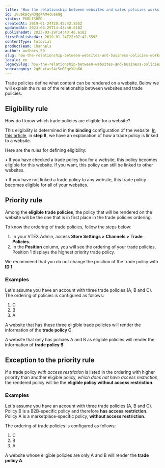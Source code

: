 ```yaml
---
title: 'How the relationship between websites and sales policies works'
id: 1VuakBcyNOgg4AM4cUeeQg
status: PUBLISHED
createdAt: 2019-01-24T20:45:42.855Z
updatedAt: 2023-03-29T14:43:46.618Z
publishedAt: 2023-03-29T14:43:46.618Z
firstPublishedAt: 2019-01-24T22:07:42.559Z
contentType: tutorial
productTeam: Channels
author: authors_59
slug: how-the-relationship-between-websites-and-business-policies-works
locale: en
legacySlug: how-the-relationship-between-websites-and-business-policies-works
subcategory: 2g6LxtasS4iSeGEqeYUuGW
---
```


Trade policies define what content can be rendered on a website. Below we will explain the rules of the relationship between websites and trade policies.

## Eligibility rule

How do I know which trade policies are eligible for a website?

This eligibility is determined in the __binding__ configuration of the website. [In this article](/en/tutorial/linking-an-account-name-to-a-website-binding), in __step 8__, we have an explanation of how a trade policy is linked to a website.

Here are the rules for defining eligibility:

&bull; If you have checked a trade policy box for a website, this policy becomes eligible for this website. If you want, this policy can still be linked to other websites.

&bull; If you have not linked a trade policy to any website, this trade policy becomes eligible for all of your websites.

## Priority rule

Among the __eligible trade policies__, the policy that will be rendered on the website will be the one that is in first place in the trade policies ordering.

To know the ordering of trade policies, follow the steps below:

1. In your VTEX Admin, access **Store Settings > Channels > Trade Policies**.
2. In the __Position__ column, you will see the ordering of your trade policies. Position 1 displays the highest priority trade policy.

<div class="alert alert-danger">
We recommend that you do not change the position of the trade policy with <strong>ID 1</strong>.
</div>

### Examples

Let's assume you have an account with three trade policies (A, B and C). The ordering of policies is configured as follows:

1. C
2. B
3. A

A website that has these three eligible trade policies will render the information of the __trade policy C__.

A website that only has policies A and B as eligible policies will render the information of __trade policy B__.

## Exception to the priority rule

If a trade policy *with access restriction* is listed in the ordering with higher priority than another eligible policy, *which does not have access restriction*, the rendered policy will be the __eligible policy without access restriction__.

### Examples

Let's assume you have an account with three trade policies (A, B and C). Policy B is a B2B-specific policy and therefore __has access restriction__. Policy A is a marketplace-specific policy, __without access restriction__.

The ordering of trade policies is configured as follows:

1. C
2. B
3. A

A website whose eligible policies are only A and B will render the __trade policy A__.
